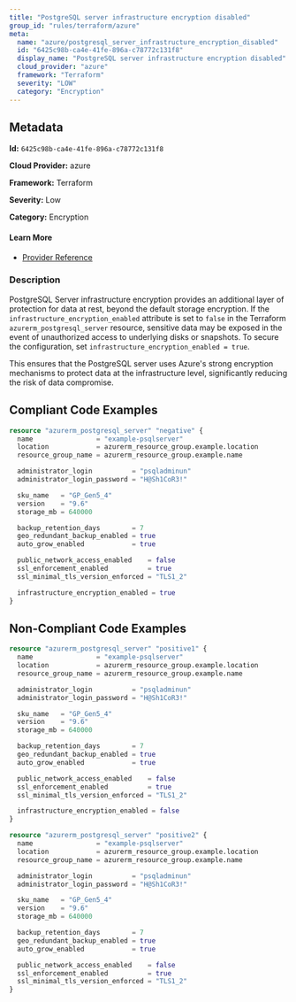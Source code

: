 ```yaml
---
title: "PostgreSQL server infrastructure encryption disabled"
group_id: "rules/terraform/azure"
meta:
  name: "azure/postgresql_server_infrastructure_encryption_disabled"
  id: "6425c98b-ca4e-41fe-896a-c78772c131f8"
  display_name: "PostgreSQL server infrastructure encryption disabled"
  cloud_provider: "azure"
  framework: "Terraform"
  severity: "LOW"
  category: "Encryption"
---
```

## Metadata

**Id:** `6425c98b-ca4e-41fe-896a-c78772c131f8`

**Cloud Provider:** azure

**Framework:** Terraform

**Severity:** Low

**Category:** Encryption

#### Learn More

 - [Provider Reference](https://registry.terraform.io/providers/hashicorp/azurerm/latest/docs/resources/postgresql_server#infrastructure_encryption_enabled)

### Description

 PostgreSQL Server infrastructure encryption provides an additional layer of protection for data at rest, beyond the default storage encryption. If the `infrastructure_encryption_enabled` attribute is set to `false` in the Terraform `azurerm_postgresql_server` resource, sensitive data may be exposed in the event of unauthorized access to underlying disks or snapshots. To secure the configuration, set `infrastructure_encryption_enabled = true`.

This ensures that the PostgreSQL server uses Azure's strong encryption mechanisms to protect data at the infrastructure level, significantly reducing the risk of data compromise.


## Compliant Code Examples
```tf
resource "azurerm_postgresql_server" "negative" {
  name                = "example-psqlserver"
  location            = azurerm_resource_group.example.location
  resource_group_name = azurerm_resource_group.example.name

  administrator_login          = "psqladminun"
  administrator_login_password = "H@Sh1CoR3!"

  sku_name   = "GP_Gen5_4"
  version    = "9.6"
  storage_mb = 640000

  backup_retention_days        = 7
  geo_redundant_backup_enabled = true
  auto_grow_enabled            = true

  public_network_access_enabled    = false
  ssl_enforcement_enabled          = true
  ssl_minimal_tls_version_enforced = "TLS1_2"

  infrastructure_encryption_enabled = true
}

```
## Non-Compliant Code Examples
```tf
resource "azurerm_postgresql_server" "positive1" {
  name                = "example-psqlserver"
  location            = azurerm_resource_group.example.location
  resource_group_name = azurerm_resource_group.example.name

  administrator_login          = "psqladminun"
  administrator_login_password = "H@Sh1CoR3!"

  sku_name   = "GP_Gen5_4"
  version    = "9.6"
  storage_mb = 640000

  backup_retention_days        = 7
  geo_redundant_backup_enabled = true
  auto_grow_enabled            = true

  public_network_access_enabled    = false
  ssl_enforcement_enabled          = true
  ssl_minimal_tls_version_enforced = "TLS1_2"

  infrastructure_encryption_enabled = false
}

```

```tf
resource "azurerm_postgresql_server" "positive2" {
  name                = "example-psqlserver"
  location            = azurerm_resource_group.example.location
  resource_group_name = azurerm_resource_group.example.name

  administrator_login          = "psqladminun"
  administrator_login_password = "H@Sh1CoR3!"

  sku_name   = "GP_Gen5_4"
  version    = "9.6"
  storage_mb = 640000

  backup_retention_days        = 7
  geo_redundant_backup_enabled = true
  auto_grow_enabled            = true

  public_network_access_enabled    = false
  ssl_enforcement_enabled          = true
  ssl_minimal_tls_version_enforced = "TLS1_2"
}

```